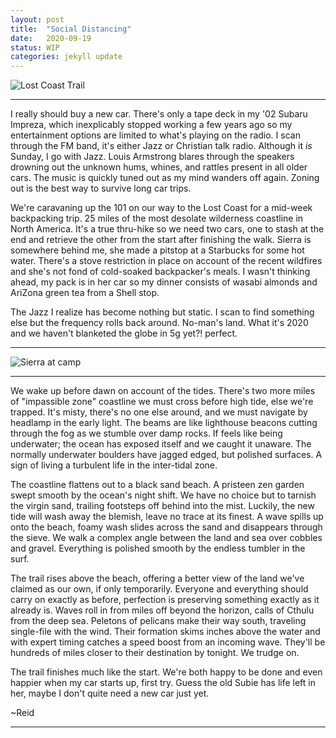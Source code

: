 ```yaml
---
layout: post
title:  "Social Distancing"
date:   2020-09-19
status: WIP
categories: jekyll update
--- 
```

![Lost Coast Trail][coast]

---
I really should buy a new car.  There's only a tape deck in my '02 Subaru Impreza, which inexplicably stopped working a few years ago so my entertainment options are limited to what's playing on the radio.  I scan through the FM band, it's either Jazz or Christian talk radio.  Although it *is* Sunday, I go with Jazz. Louis Armstrong blares through the speakers drowning out the unknown hums, whines, and rattles present in all older cars.  The music is quickly tuned out as my mind wanders off again.  Zoning out is the best way to survive long car trips.

We're caravaning up the 101 on our way to the Lost Coast for a mid-week backpacking trip.  25 miles of the most desolate wilderness coastline in North America.  It's a true thru-hike so we need two cars, one to stash at the end and retrieve the other from the start after finishing the walk.  Sierra is somewhere behind me, she made a pitstop at a Starbucks for some hot water.  There's a stove restriction in place on account of the recent wildfires and she's not fond of cold-soaked backpacker's meals.  I wasn't thinking ahead, my pack is in her car so my dinner consists of wasabi almonds and AriZona green tea from a Shell stop.

The Jazz I realize has become nothing but static.  I scan to find something else but the frequency rolls back around.  No-man's land.  What it's 2020 and we haven't blanketed the globe in 5g yet?! perfect.

---
![Sierra at camp][camp]

---

We wake up before dawn on account of the tides.  There's two more miles of "impassible zone" coastline we must cross before high tide, else we're trapped.  It's misty, there's no one else around, and we must navigate by headlamp in the early light.  The beams are like lighthouse beacons cutting through the fog as we stumble over damp rocks.  If feels like being underwater; the ocean has exposed itself and we caught it unaware.  The normally underwater boulders have jagged edged, but polished surfaces.  A sign of living a turbulent life in the inter-tidal zone.

The coastline flattens out to a black sand beach.  A pristeen zen garden swept smooth by the ocean's night shift.  We have no choice but to tarnish the virgin sand, trailing footsteps off behind into the mist.  Luckily, the new tide will wash away the blemish, leave no trace at its finest. A wave spills up onto the beach, foamy wash slides across the sand and disappears through the sieve.  We walk a complex angle between the land and sea over cobbles and gravel.  Everything is polished smooth by the endless tumbler in the surf.

The trail rises above the beach, offering a better view of the land we've claimed as our own, if only temporarily.  Everyone and everything should carry on exactly as before, perfection is preserving something exactly as it already is.  Waves roll in from miles off beyond the horizon, calls of Cthulu from the deep sea.  Peletons of pelicans make their way south, traveling single-file with the wind.  Their formation skims inches above the water and with expert timing catches a speed boost from an incoming wave.  They'll be hundreds of miles closer to their destination by tonight.  We trudge on.

The trail finishes much like the start.  We're both happy to be done and even happier when my car starts up, first try.  Guess the old Subie has life left in her, maybe I don't quite need a new car just yet.

~Reid

---

[coast]: https://lh3.googleusercontent.com/QUdSuNU-vWiJDoCJZ8Pf4M0aPq-1oYsDfHk_9sE_YA_EPciMh-gAFBDCDSzlQ7QJGG9nHLDJalUYvqcOvsroiL41p7-OFbLZM3E6oau4ZvKqgIlqihm_bEo9fFadlg0jyYDXzA5w2Q=w2400 "Trail wanders along the coast"

[camp]: https://lh3.googleusercontent.com/RMYZUvf3y2-zPLna4b5tndNugZ2N4obL47uZOZWJfFhO-5OgOziQcoRms_Ahd-o6oG1I0qt9wfcdMlm4o7n57XrrbE0j5QkfyGZ81nZJfPrryDJyplHt7SzikUtPnS7C31oVinknkQ=w2400 "Sierra at camp"
<!--stackedit_data:
eyJoaXN0b3J5IjpbMTM3NzQwNTMxNyw1NTM3NjI0OTEsMTI4ND
Y5NTI3Myw1Njk0MzMzNF19
-->